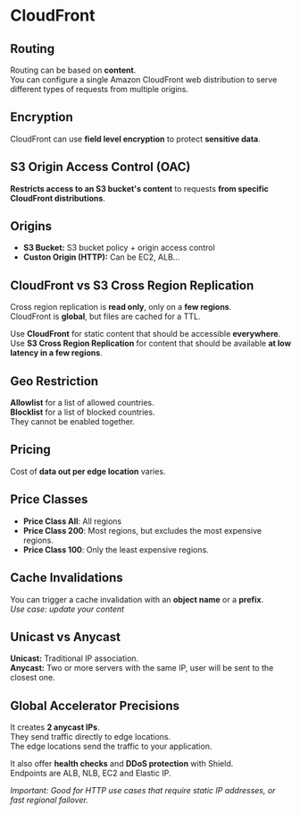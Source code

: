 # CloudFront

## Routing

Routing can be based on **content**.  
You can configure a single Amazon CloudFront web distribution to serve different types of requests from multiple origins.

## Encryption

CloudFront can use **field level encryption** to protect **sensitive data**.

## S3 Origin Access Control (OAC) 

**Restricts access to an S3 bucket's content** to requests **from specific CloudFront distributions**.

## Origins

- **S3 Bucket:** S3 bucket policy + origin access control
- **Custon Origin (HTTP):** Can be EC2, ALB...

## CloudFront vs S3 Cross Region Replication

Cross region replication is **read only**, only on a **few regions**.  
CloudFront is **global**, but files are cached for a TTL.  

Use **CloudFront** for static content that should be accessible **everywhere**.  
Use **S3 Cross Region Replication** for content that should be available **at low latency in a few regions**.

## Geo Restriction
 
**Allowlist** for a list of allowed countries.  
**Blocklist** for a list of blocked countries.  
They cannot be enabled together.

## Pricing

Cost of **data out per edge location** varies.

## Price Classes

- **Price Class All**: All regions
- **Price Class 200**: Most regions, but excludes the most expensive regions.
- **Price Class 100**: Only the least expensive regions.

## Cache Invalidations

You can trigger a cache invalidation with an **object name** or a **prefix**.  
*Use case: update your content*

## Unicast vs Anycast

**Unicast:** Traditional IP association.  
**Anycast:** Two or more servers with the same IP, user will be sent to the closest one.

## Global Accelerator Precisions

It creates **2 anycast IPs**.  
They send traffic directly to edge locations.  
The edge locations send the traffic to your application.

It also offer **health checks** and **DDoS protection** with Shield.  
Endpoints are ALB, NLB, EC2 and Elastic IP.

*Important: Good for HTTP use cases that require static IP addresses, or fast regional failover.*

